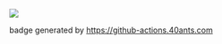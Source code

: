 [![](http://github-actions.40ants.com/mgood7123/prebuilder-test/matrix.svg?only=CMake.run-build.ubuntu-latest,CMake.run-build.macOS-latest,CMake.run-build.windows-latest)](https://github.com/mgood7123/prebuilder-test)

badge generated by https://github-actions.40ants.com
